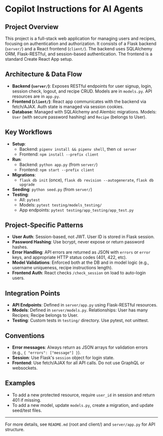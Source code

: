 # Copilot Instructions for AI Agents

## Project Overview
This project is a full-stack web application for managing users and recipes, focusing on authentication and authorization. It consists of a Flask backend (`server/`) and a React frontend (`client/`). The backend uses SQLAlchemy ORM, Flask-RESTful, and session-based authentication. The frontend is a standard Create React App setup.

## Architecture & Data Flow
- **Backend (`server/`)**: Exposes RESTful endpoints for user signup, login, session check, logout, and recipe CRUD. Models are in `models.py`. API resources are in `app.py`.
- **Frontend (`client/`)**: React app communicates with the backend via fetch/AJAX. Auth state is managed via session cookies.
- **Database**: Managed with SQLAlchemy and Alembic migrations. Models: `User` (with secure password hashing) and `Recipe` (belongs to User).

## Key Workflows
- **Setup**:
  - Backend: `pipenv install && pipenv shell`, then `cd server`
  - Frontend: `npm install --prefix client`
- **Run**:
  - Backend: `python app.py` (from `server/`)
  - Frontend: `npm start --prefix client`
- **Migrations**:
  - `flask db init` (once), `flask db revision --autogenerate`, `flask db upgrade`
- **Seeding**: `python seed.py` (from `server/`)
- **Testing**:
  - All: `pytest`
  - Models: `pytest testing/models_testing/`
  - App endpoints: `pytest testing/app_testing/app_test.py`

## Project-Specific Patterns
- **User Auth**: Session-based, not JWT. User ID is stored in Flask session.
- **Password Hashing**: Use bcrypt, never expose or return password hashes.
- **Error Handling**: API errors are returned as JSON with `errors` or `error` keys, and appropriate HTTP status codes (401, 422, etc).
- **Model Validations**: Enforced both at the DB and in model logic (e.g., username uniqueness, recipe instructions length).
- **Frontend Auth**: React checks `/check_session` on load to auto-login users.

## Integration Points
- **API Endpoints**: Defined in `server/app.py` using Flask-RESTful resources.
- **Models**: Defined in `server/models.py`. Relationships: User has many Recipes; Recipe belongs to User.
- **Testing**: Custom tests in `testing/` directory. Use pytest, not unittest.

## Conventions
- **Error messages**: Always return as JSON arrays for validation errors (e.g., `{ "errors": ["message"] }`).
- **Session**: Use Flask's `session` object for login state.
- **Frontend**: Use fetch/AJAX for all API calls. Do not use GraphQL or websockets.

## Examples
- To add a new protected resource, require `user_id` in session and return 401 if missing.
- To add a new model, update `models.py`, create a migration, and update seed/test files.

---
For more details, see `README.md` (root and client/) and `server/app.py` for API structure.
